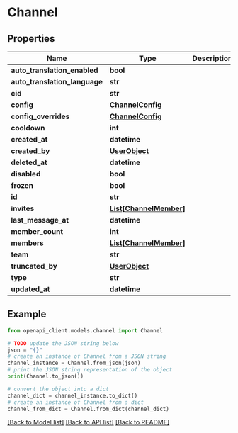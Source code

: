 # Channel


## Properties

Name | Type | Description | Notes
------------ | ------------- | ------------- | -------------
**auto_translation_enabled** | **bool** |  | [optional] 
**auto_translation_language** | **str** |  | 
**cid** | **str** |  | 
**config** | [**ChannelConfig**](ChannelConfig.md) |  | [optional] 
**config_overrides** | [**ChannelConfig**](ChannelConfig.md) |  | [optional] 
**cooldown** | **int** |  | [optional] 
**created_at** | **datetime** |  | 
**created_by** | [**UserObject**](UserObject.md) |  | [optional] 
**deleted_at** | **datetime** |  | [optional] 
**disabled** | **bool** |  | 
**frozen** | **bool** |  | 
**id** | **str** |  | 
**invites** | [**List[ChannelMember]**](ChannelMember.md) |  | [optional] 
**last_message_at** | **datetime** |  | [optional] 
**member_count** | **int** |  | [optional] 
**members** | [**List[ChannelMember]**](ChannelMember.md) |  | [optional] 
**team** | **str** |  | [optional] 
**truncated_by** | [**UserObject**](UserObject.md) |  | [optional] 
**type** | **str** |  | 
**updated_at** | **datetime** |  | 

## Example

```python
from openapi_client.models.channel import Channel

# TODO update the JSON string below
json = "{}"
# create an instance of Channel from a JSON string
channel_instance = Channel.from_json(json)
# print the JSON string representation of the object
print(Channel.to_json())

# convert the object into a dict
channel_dict = channel_instance.to_dict()
# create an instance of Channel from a dict
channel_from_dict = Channel.from_dict(channel_dict)
```
[[Back to Model list]](../README.md#documentation-for-models) [[Back to API list]](../README.md#documentation-for-api-endpoints) [[Back to README]](../README.md)



